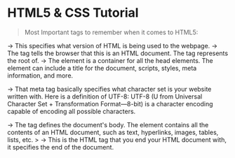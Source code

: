 # HTML5 & CSS Tutorial

> Most Important tags to remember when it comes to HTML5: 
<!DOCTYPE html>     ->      This specifies what version of HTML is being used to the webpage.    
<html>      ->      The <html> tag tells the browser that this is an HTML document. The <html> tag represents the root of.    
<head>      ->      The <head> element is a container for all the head elements. The <head> element can include a title for the document, scripts, styles, meta information, and more.     
                    
<meta charset="UTF-8">      ->      That meta tag basically specifies what character set is your website written with. Here is a definition of UTF-8: UTF-8 (U from Universal Character Set + Transformation Format—8-bit) is a character encoding capable of encoding all possible characters.    
<body>      ->      The <body> tag defines the document's body. The <body> element contains all the contents of an HTML document, such as text, hyperlinks, images, tables, lists, etc.     
> </html>     ->      This is the HTML tag that you end your HTML document with, it specifies the end of the document.     
  
  
